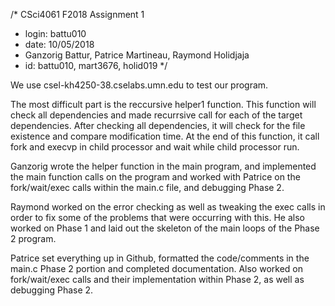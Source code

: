 /* CSci4061 F2018 Assignment 1
* login: battu010
* date: 10/05/2018
* Ganzorig Battur, Patrice Martineau, Raymond Holidjaja
* id: battu010, mart3676, holid019 */

We use csel-kh4250-38.cselabs.umn.edu to test our program. 

The most difficult part is the reccursive helper1 function. This function will check all dependencies and made recurrsive call for each of the target dependencies. After checking all dependencies, it will check for the file existence and compare modification time. At the end of this function, it call fork and execvp in child processor and wait while child processor run.

Ganzorig wrote the helper function in the main program, and implemented the main function calls on the program and worked with Patrice on the fork/wait/exec calls within the main.c file, and debugging Phase 2. 

Raymond worked on the error checking as well as tweaking the exec calls in order to fix some of the problems that were occurring with this. He also worked on Phase 1 and laid out the skeleton of the main loops of the Phase 2 program.

Patrice set everything up in Github, formatted the code/comments in the main.c Phase 2 portion and completed documentation. Also worked on fork/wait/exec calls and their implementation within Phase 2, as well as debugging Phase 2.
